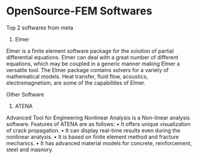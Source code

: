 # OpenSource-FEM Softwares

Top 2 softwares from meta
1. Elmer

Elmer is a finite element software package for the solution of partial differential equations. Elmer can deal
with a great number of different equations, which may be coupled in a generic manner making Elmer a
versatile tool.
The Elmer package contains solvers for a variety of mathematical models. Heat transfer, fluid flow, acoustics, electromagnetism, 
are some of the capabilities of Elmer. 


Other Software 

1. ATENA 

Advanced Tool for Engineering Nonlinear Analysis is a Non-linear analysis software. Features of ATENA are as follows: • It offers unique visualization of crack propagation. • It can display real-time results even during the nonlinear analysis. • It is based on finite element method and fracture mechanics. • It has advanced material models for concrete, reinforcement, steel and masnory.
